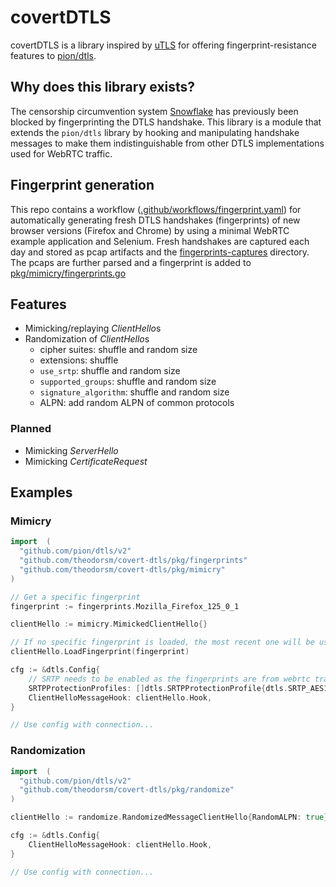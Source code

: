 # covertDTLS

covertDTLS is a library inspired by [uTLS](https://github.com/refraction-networking/utls) for offering fingerprint-resistance features to [pion/dtls](https://github.com/pion/dtls).

## Why does this library exists?

The censorship circumvention system [Snowflake](https://gitlab.torproject.org/tpo/anti-censorship/pluggable-transports/snowflake) has previously been blocked by fingerprinting the DTLS handshake. This library is a module that extends the `pion/dtls` library by hooking and manipulating handshake messages to make them indistinguishable from other DTLS implementations used for WebRTC traffic.

## Fingerprint generation

This repo contains a workflow ([.github/workflows/fingerprint.yaml](.github/workflows/fingerprint.yaml)) for automatically generating fresh DTLS handshakes (fingerprints) of new browser versions (Firefox and Chrome) by using a minimal WebRTC example application and Selenium. Fresh handshakes are captured each day and stored as pcap artifacts and the [fingerprints-captures](fingerprints-captures) directory. The pcaps are further parsed and a fingerprint is added to [pkg/mimicry/fingerprints.go](pkg/mimicry/fingerprints.go)

## Features

- Mimicking/replaying *ClientHello*s
- Randomization of *ClientHello*s
  - cipher suites: shuffle and random size
  - extensions: shuffle
  - `use_srtp`: shuffle and random size
  - `supported_groups`: shuffle and random size
  - `signature_algorithm`: shuffle and random size
  - ALPN: add random ALPN of common protocols

### Planned

- Mimicking *ServerHello*
- Mimicking *CertificateRequest*

## Examples

### Mimicry
```go
import  (
  "github.com/pion/dtls/v2"
  "github.com/theodorsm/covert-dtls/pkg/fingerprints"
  "github.com/theodorsm/covert-dtls/pkg/mimicry"
)

// Get a specific fingerprint
fingerprint := fingerprints.Mozilla_Firefox_125_0_1

clientHello := mimicry.MimickedClientHello{}

// If no specific fingerprint is loaded, the most recent one will be used
clientHello.LoadFingerprint(fingerprint)

cfg := &dtls.Config{
    // SRTP needs to be enabled as the fingerprints are from webrtc traffic, thus containing the use_srtp extension.
    SRTPProtectionProfiles: []dtls.SRTPProtectionProfile{dtls.SRTP_AES128_CM_HMAC_SHA1_80, dtls.SRTP_AES128_CM_HMAC_SHA1_32, dtls.SRTP_AEAD_AES_128_GCM, dtls.SRTP_AEAD_AES_256_GCM},
    ClientHelloMessageHook: clientHello.Hook,
}

// Use config with connection...
```

### Randomization
```go
import  (
  "github.com/pion/dtls/v2"
  "github.com/theodorsm/covert-dtls/pkg/randomize"
)

clientHello := randomize.RandomizedMessageClientHello{RandomALPN: true}

cfg := &dtls.Config{
    ClientHelloMessageHook: clientHello.Hook,
}

// Use config with connection...
```
